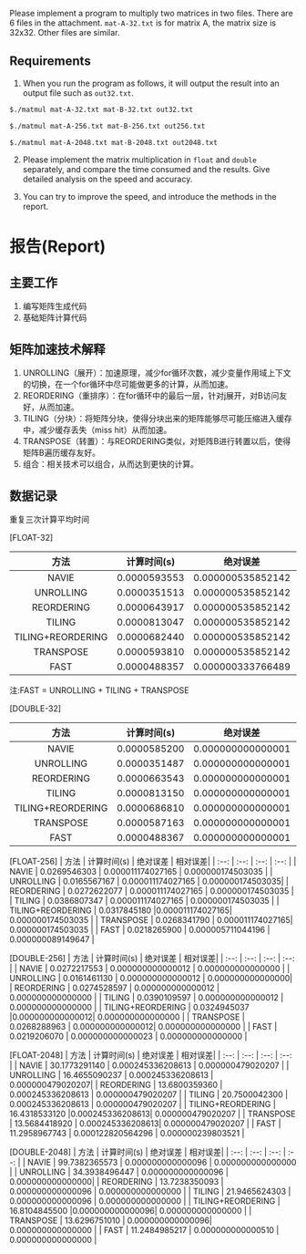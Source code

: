 Please implement a program to multiply two matrices in two files. There are 6 files in the attachment. `mat-A-32.txt` is for matrix A, the matrix size is 32x32. Other files are similar. 

## Requirements

1. When you run the program as follows, it will output the result into an output file such as `out32.txt`.

```bash
$./matmul mat-A-32.txt mat-B-32.txt out32.txt
```
```bash
$./matmul mat-A-256.txt mat-B-256.txt out256.txt
```
```bash
$./matmul mat-A-2048.txt mat-B-2048.txt out2048.txt
```

2. Please implement the matrix multiplication in `float` and `double` separately, and compare the time consumed and the results. Give detailed analysis on the speed and accuracy.

3. You can try to improve the speed, and introduce the methods in the report.

# 报告(Report)

## 主要工作
1. 编写矩阵生成代码
2. 基础矩阵计算代码

## 矩阵加速技术解释
1. UNROLLING（展开）：加速原理，减少for循环次数，减少变量作用域上下文的切换，在一个for循环中尽可能做更多的计算，从而加速。
2. REORDERING（重排序）：在for循环中的最后一层，针对j展开，对B访问友好，从而加速。
3. TILING（分块）：将矩阵分块，使得分块出来的矩阵能够尽可能压缩进入缓存中，减少缓存丢失（miss hit）从而加速。
4. TRANSPOSE（转置）：与REORDERING类似，对矩阵B进行转置以后，使得矩阵B遍历缓存友好。
5. 组合：相关技术可以组合，从而达到更快的计算。

## 数据记录
重复三次计算平均时间

\[FLOAT-32\]

| 方法 | 计算时间(s) | 绝对误差 | 相对误差|
|    :--:      |    :--:    |   :--:    |  :--:   |
| NAVIE  | 0.0000593553 | 0.000000535852142 | 0.000000066310446 |
| UNROLLING  | 0.0000351513 | 0.000000535852142 | 0.000000066310446|
| REORDERING  | 0.0000643917 | 0.000000535852142 | 0.000000066310446 |
| TILING  | 0.0000813047 | 0.000000535852142 | 0.000000066310446 |
| TILING+REORDERING  | 0.0000682440 |0.000000535852142| 0.000000066310446 |
| TRANSPOSE  | 0.0000593810 | 0.000000535852142| 0.000000066310446 |
| FAST  | 0.0000488357 | 0.000000333766489| 0.000000041310627 |

注:FAST = UNROLLING + TILING + TRANSPOSE

\[DOUBLE-32\]

| 方法 | 计算时间(s) | 绝对误差 | 相对误差|
|    :--:      |    :--:    |   :--:    |  :--:   |
| NAVIE  | 0.0000585200 | 0.000000000000001 | 0.000000000000000 |
| UNROLLING  | 0.0000351487 | 0.000000000000001 | 0.000000000000000|
| REORDERING  | 0.0000663543 | 0.000000000000001 | 0.000000000000000 |
| TILING  | 0.0000813150 | 0.000000000000001 | 0.000000000000000 |
| TILING+REORDERING  | 0.0000686810 |0.000000000000001| 0.000000000000000 |
| TRANSPOSE  | 0.0000587163 | 0.000000000000001| 0.000000000000000 |
| FAST  | 0.0000488367 | 0.000000000000001| 0.000000000000000 |


\[FLOAT-256\]
| 方法 | 计算时间(s) | 绝对误差 | 相对误差|
|    :--:      |    :--:    |   :--:    |  :--:   |
| NAVIE  | 0.0269546303 | 0.000011174027165 | 0.000000174503035 |
| UNROLLING  | 0.0165567167 | 0.000011174027165 | 0.000000174503035|
| REORDERING  | 0.0272622077 | 0.000011174027165 | 0.000000174503035 |
| TILING  | 0.0386807347 | 0.000011174027165 | 0.000000174503035 |
| TILING+REORDERING  | 0.0317845180 |0.000011174027165| 0.000000174503035 |
| TRANSPOSE  | 0.0268341790 | 0.000011174027165| 0.000000174503035 |
| FAST  | 0.0218265900 | 0.000005711044196 | 0.000000089149647 |

\[DOUBLE-256\]
| 方法 | 计算时间(s) | 绝对误差 | 相对误差|
|    :--:      |    :--:    |   :--:    |  :--:   |
| NAVIE  | 0.0272217553 | 0.000000000000012 | 0.000000000000000 |
| UNROLLING  | 0.0161461130 | 0.000000000000012 | 0.000000000000000|
| REORDERING  | 0.0274528597 | 0.000000000000012 | 0.000000000000000 |
| TILING  | 0.0390109597 | 0.000000000000012 | 0.000000000000000 |
| TILING+REORDERING  | 0.0324945037 |0.000000000000012| 0.000000000000000 |
| TRANSPOSE  | 0.0268288963 | 0.000000000000012| 0.000000000000000 |
| FAST  | 0.0219206070 | 0.000000000000023 | 0.000000000000000 |

\[FLOAT-2048\]
| 方法 | 计算时间(s) | 绝对误差 | 相对误差|
|    :--:      |    :--:    |   :--:    |  :--:   |
| NAVIE  | 30.1773291140 | 0.000245336208613 | 0.000000479020207 |
| UNROLLING  | 16.4655090237 | 0.000245336208613 | 0.000000479020207|
| REORDERING  | 13.6800359360 | 0.000245336208613 | 0.000000479020207 |
| TILING  | 20.7500042300 | 0.000245336208613 | 0.000000479020207 |
| TILING+REORDERING  | 16.4318533120 |0.000245336208613| 0.000000479020207 |
| TRANSPOSE  | 13.5684418920 | 0.000245336208613| 0.000000479020207 |
| FAST  | 11.2958967743 | 0.000122820564296 | 0.000000239803521 |

\[DOUBLE-2048\]
| 方法 | 计算时间(s) | 绝对误差 | 相对误差|
|    :--:      |    :--:    |   :--:    |  :--:   |
| NAVIE  | 99.7382365573 | 0.000000000000096 | 0.000000000000000 |
| UNROLLING  | 34.3938496447 | 0.000000000000096 | 0.000000000000000|
| REORDERING  | 13.7238350093 | 0.000000000000096 | 0.000000000000000 |
| TILING  | 21.9465624303 | 0.000000000000096 | 0.000000000000000 |
| TILING+REORDERING  | 16.8104845500 |0.000000000000096| 0.000000000000000 |
| TRANSPOSE  | 13.6296751010 | 0.000000000000096| 0.000000000000000 |
| FAST  | 11.2484985217 | 0.000000000000510 | 0.000000000000000 |